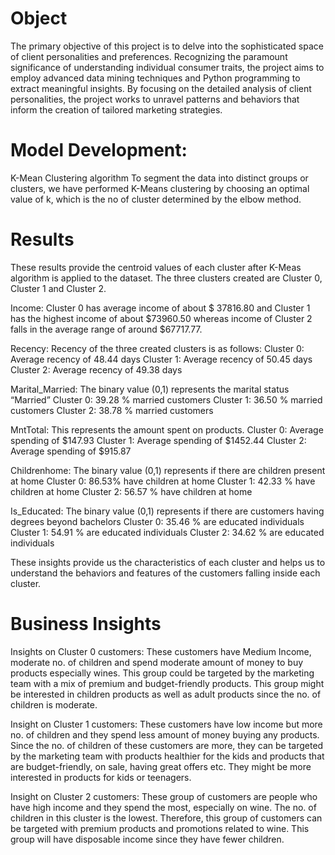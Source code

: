 # Object
The primary objective of this project is to delve into the sophisticated space of client personalities and preferences. Recognizing the paramount significance of understanding individual consumer traits, the project aims to employ advanced data mining techniques and Python programming to extract meaningful insights. 
By focusing on the detailed analysis of client personalities, the project works to unravel patterns and behaviors that inform the creation of tailored marketing strategies.

# Model Development:
K-Mean Clustering algorithm
To segment the data into distinct groups or clusters, we have performed K-Means clustering by choosing an optimal value of k, which is the no of cluster determined by the elbow method.

# Results
These results provide the centroid values of each cluster after K-Meas algorithm is applied to the dataset. The three clusters created are Cluster 0, Cluster 1 and Cluster 2.

Income:
Cluster 0 has average income of about $ 37816.80  and Cluster 1 has the highest income of about $73960.50 whereas income of Cluster 2 falls in the average range of around $67717.77.

Recency:
Recency of the three created clusters is as follows:
Cluster 0: Average recency of 48.44 days
Cluster 1: Average recency of 50.45 days
Cluster 2: Average recency of 49.38 days

Marital_Married:
The binary value (0,1) represents the marital status “Married”
Cluster 0: 39.28 % married customers
Cluster 1: 36.50 % married customers
Cluster 2: 38.78 % married customers

MntTotal:
This represents the amount spent on products.
Cluster 0: Average spending of $147.93
Cluster 1: Average spending of $1452.44
Cluster 2: Average spending of $915.87

Childrenhome:
The binary value (0,1) represents if there are children present at home
Cluster 0: 86.53% have children at home
Cluster 1: 42.33 % have children at home
Cluster 2: 56.57 % have children at home

Is_Educated:
The binary value (0,1) represents if there are customers having degrees beyond bachelors
Cluster 0: 35.46 % are educated individuals
Cluster 1: 54.91 % are educated individuals
Cluster 2: 34.62 % are educated individuals

These insights provide us the characteristics of each cluster and helps us to understand the behaviors and features of the customers falling inside each cluster.

# Business Insights
Insights on Cluster 0 customers:
These customers have Medium Income, moderate no. of children and spend moderate amount of money to buy products especially wines. This group could be targeted by the marketing team with a mix of premium and budget-friendly products. This group might be interested in children products as well as adult products since the no. of children is moderate.

Insight on Cluster 1 customers:
These customers have low income but more no. of children and they spend less amount of money buying any products. Since the no. of children of these customers are more, they can be targeted by the marketing team with products healthier for the kids and products that are budget-friendly, on sale, having great offers etc. They might be more interested in products for kids or teenagers.

Insight on Cluster 2 customers:
These group of customers are people who have high income and they spend the most, especially on wine. The no. of children in this cluster is the lowest. Therefore, this group of customers can be targeted with premium products and promotions related to wine. This group will have disposable income since they have fewer children.
